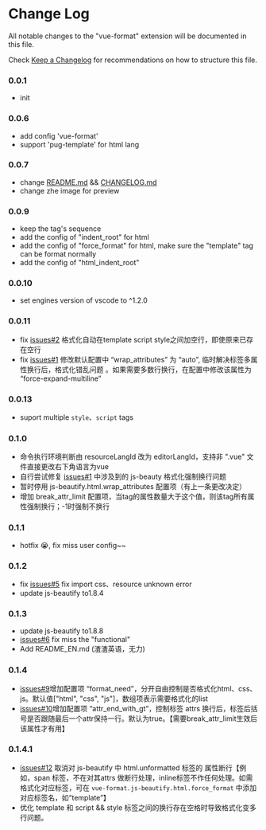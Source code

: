 # Change Log
All notable changes to the "vue-format" extension will be documented in this file.

Check [Keep a Changelog](http://keepachangelog.com/) for recommendations on how to structure this file.

### 0.0.1
- init

### 0.0.6
- add config 'vue-format'
- support 'pug-template' for html lang

### 0.0.7
- change [README.md](https://github.com/win7killer/vue-format/blob/master/README.md) && [CHANGELOG.md](https://github.com/win7killer/vue-format/blob/master/CHANGELOG.md)
- change zhe image for preview

### 0.0.9
- keep the tag's sequence
- add the config of "indent_root" for html
- add the config of "force_format" for html, make sure the "template" tag can be format normally
- add the config of "html_indent_root"

### 0.0.10
- set engines version of vscode to ^1.2.0

### 0.0.11
- fix [issues#2](https://github.com/win7killer/vue-format/issues/2) 格式化自动在template script style之间加空行，即使原来已存在空行
- fix [issues#1](https://github.com/win7killer/vue-format/issues/1) 修改默认配置中 “wrap_attributes” 为 “auto”, 临时解决标签多属性换行后，格式化错乱问题 。如果需要多数行换行，在配置中修改该属性为 “force-expand-multiline”

### 0.0.13
- suport multiple `style`、`script` tags

### 0.1.0
- 命令执行环境判断由 resourceLangId 改为 editorLangId，支持非 ".vue" 文件直接更改右下角语言为vue
- 自行尝试修复 [issues#1](https://github.com/win7killer/vue-format/issues/1) 中涉及到的 js-beauty 格式化强制换行问题
- 暂时停用 js-beautify.html.wrap_attributes 配置项（有上一条更改决定）
- 增加 break_attr_limit 配置项，当tag的属性数量大于这个值，则该tag所有属性强制换行；-1时强制不换行

### 0.1.1
- hotfix 😭, fix miss user config~~

### 0.1.2
- fix [issues#5](https://github.com/win7killer/vue-format/issues/5) fix import css、resource unknown error
- update js-beautify to1.8.4

### 0.1.3
- update js-beautify to1.8.8
- [issues#6](https://github.com/win7killer/vue-format/issues/5) fix miss the "functional"
- Add README_EN.md (渣渣英语，无力)

### 0.1.4
- [issues#9](https://github.com/win7killer/vue-format/issues/9)增加配置项 “format_need”，分开自由控制是否格式化html、css、js。默认值["html", "css", "js"]，数组项表示需要格式化的list
- [issues#10](https://github.com/win7killer/vue-format/issues/10)增加配置项 “attr_end_with_gt”，控制标签 attrs 换行后，标签后括号是否跟随最后一个attr保持一行。默认为true。【需要break_attr_limit生效后该属性才有用】

### 0.1.4.1
- [issues#12](https://github.com/win7killer/vue-format/issues/12) 取消对 js-beautify 中 html.unformatted 标签的 属性断行【例如，span 标签，不在对其attrs 做断行处理，inline标签不作任何处理。如需格式化对应标签，可在 `vue-format.js-beautify.html.force_format` 中添加对应标签名，如“template”】
- 优化 template 和 script && style 标签之间的换行存在空格时导致格式化变多行问题。
